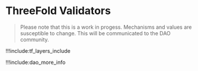 # ThreeFold Validators 

> Please note that this is a work in progess. Mechanisms and values are susceptible to change. This will be communicated to the DAO community. 

!!!include:tf_layers_include

!!!include:dao_more_info